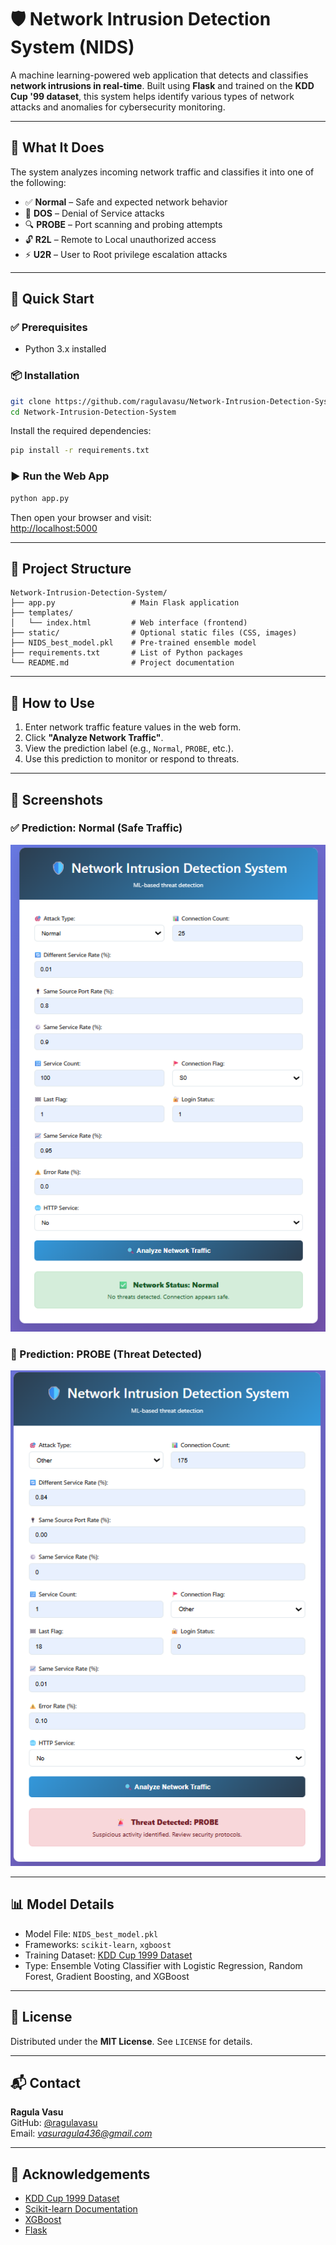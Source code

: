 # 🛡️ Network Intrusion Detection System (NIDS)

A machine learning-powered web application that detects and classifies **network intrusions in real-time**. Built using **Flask** and trained on the **KDD Cup '99 dataset**, this system helps identify various types of network attacks and anomalies for cybersecurity monitoring.

---

## 🎯 What It Does

The system analyzes incoming network traffic and classifies it into one of the following:

- ✅ **Normal** – Safe and expected network behavior  
- 🚨 **DOS** – Denial of Service attacks  
- 🔍 **PROBE** – Port scanning and probing attempts  
- 🔓 **R2L** – Remote to Local unauthorized access  
- ⚡ **U2R** – User to Root privilege escalation attacks

---

## 🚀 Quick Start

### ✅ Prerequisites

- Python 3.x installed

### 📦 Installation

```bash
git clone https://github.com/ragulavasu/Network-Intrusion-Detection-System.git
cd Network-Intrusion-Detection-System
```

Install the required dependencies:

```bash
pip install -r requirements.txt
```

### ▶️ Run the Web App

```bash
python app.py
```

Then open your browser and visit:  
[http://localhost:5000](http://localhost:5000)

---

## 📁 Project Structure

```
Network-Intrusion-Detection-System/
├── app.py                 # Main Flask application
├── templates/
│   └── index.html         # Web interface (frontend)
├── static/                # Optional static files (CSS, images)
├── NIDS_best_model.pkl    # Pre-trained ensemble model
├── requirements.txt       # List of Python packages
└── README.md              # Project documentation
```

---

## 🔧 How to Use

1. Enter network traffic feature values in the web form.
2. Click **"Analyze Network Traffic"**.
3. View the prediction label (e.g., `Normal`, `PROBE`, etc.).
4. Use this prediction to monitor or respond to threats.

---
## 📸 Screenshots

### ✅ Prediction: Normal (Safe Traffic)
![](Results/Screenshot%202025-07-21%20153608.png)

### 🚨 Prediction: PROBE (Threat Detected)
![](Results/Screenshot%202025-07-21%20153033.png)

---

## 📊 Model Details

- Model File: `NIDS_best_model.pkl`
- Frameworks: `scikit-learn`, `xgboost`
- Training Dataset: [KDD Cup 1999 Dataset](http://kdd.ics.uci.edu/databases/kddcup99/kddcup99.html)
- Type: Ensemble Voting Classifier with Logistic Regression, Random Forest, Gradient Boosting, and XGBoost

---


## 📄 License

Distributed under the **MIT License**. See `LICENSE` for details.

---

## 📬 Contact

**Ragula Vasu**  
GitHub: [@ragulavasu](https://github.com/ragulavasu)  
Email: *vasuragula436@gmail.com*

---

## 🙏 Acknowledgements

- [KDD Cup 1999 Dataset](http://kdd.ics.uci.edu/databases/kddcup99/kddcup99.html)
- [Scikit-learn Documentation](https://scikit-learn.org/stable/)
- [XGBoost](https://xgboost.readthedocs.io/)
- [Flask](https://flask.palletsprojects.com/)
